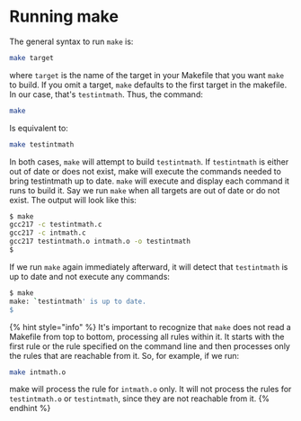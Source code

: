# Running make

The general syntax to run `make` is:

```bash
make target
```

where `target` is the name of the target in your Makefile that you want `make` to build. If you omit a target, `make` defaults to the first target in the makefile. In our case, that's `testintmath`. Thus, the command:

```bash
make
```

Is equivalent to:

```bash
make testintmath
```

In both cases, `make` will attempt to build `testintmath`. If `testintmath` is either out of date or does not exist, make will execute the commands needed to bring testintmath up to date. `make` will execute and display each command it runs to build it. Say we run `make` when all targets are out of date or do not exist. The output will look like this:

```bash
$ make
gcc217 -c testintmath.c
gcc217 -c intmath.c
gcc217 testintmath.o intmath.o -o testintmath
$
```

If we run `make` again immediately afterward, it will detect that `testintmath` is up to date and not execute any commands:

```bash
$ make
make: `testintmath' is up to date.
$
```

{% hint style="info" %}
It's important to recognize that `make` does not read a Makefile from top to bottom, processing all rules within it. It starts with the first rule or the rule specified on the command line and then processes only the rules that are reachable from it. So, for example, if we run:

```bash
make intmath.o
```

make will process the rule for `intmath.o` only. It will not process the rules for `testintmath.o` or `testintmath`, since they are not reachable from it.
{% endhint %}
